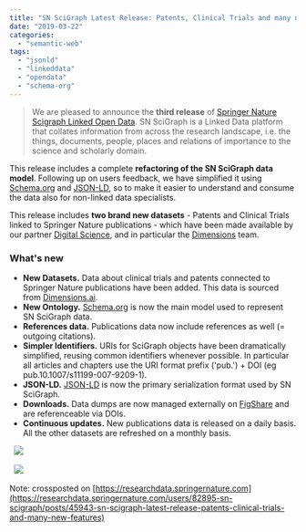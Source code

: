 ```yaml
---
title: "SN SciGraph Latest Release: Patents, Clinical Trials and many new features"
date: "2019-03-22"
categories: 
  - "semantic-web"
tags: 
  - "jsonld"
  - "linkeddata"
  - "opendata"
  - "schema-org"
---
```


> We are pleased to announce the **third release** of [Springer Nature Scigraph Linked Open Data](https://scigraph.springernature.com). SN SciGraph is a Linked Data platform that collates information from across the research landscape, i.e. the things, documents, people, places and relations of importance to the science and scholarly domain.

This release includes a complete **refactoring of the SN SciGraph data model**. Following up on users feedback, we have simplified it using [Schema.org](https://schema.org/) and [JSON-LD](https://en.wikipedia.org/wiki/JSON-LD), so to make it easier to understand and consume the data also for non-linked data specialists.  

This release includes **two brand new datasets** - Patents and Clinical Trials linked to Springer Nature publications - which have been made available by our partner [Digital Science](https://www.digital-science.com/), and in particular the [Dimensions](http://dimensions.ai) team.

### What's new

- **New Datasets.** Data about clinical trials and patents connected to Springer Nature publications have been added. This data is sourced from [Dimensions.ai](https://www.dimensions.ai/).
- **New Ontology.** [Schema.org](https://schema.org/) is now the main model used to represent SN SciGraph data.
- **References data.** Publications data now include references as well (= outgoing citations).
- **Simpler Identifiers.** URIs for SciGraph objects have been dramatically simplified, reusing common identifiers whenever possible. In particular all articles and chapters use the URI format prefix ('pub.') + DOI (eg pub.10.1007/s11199-007-9209-1).
- **JSON-LD.** [JSON-LD](https://en.wikipedia.org/wiki/JSON-LD) is now the primary serialization format used by SN SciGraph.
- **Downloads.** Data dumps are now managed externally on [FigShare](https://sn-scigraph.figshare.com/) and are referenceable via DOIs.
- **Continuous updates.** New publications data is released on a daily basis. All the other datasets are refreshed on a monthly basis.

 
[![](/media/static/blog_img/Screenshot-2019-03-22-scigraph1.png)](Screenshot-2019-03-22-scigraph1.png)

 
[![](/media/static/blog_img/Screenshot-2019-03-22-scigraph2.png)](Screenshot-2019-03-22-scigraph2.png)


Note: crossposted on [https://researchdata.springernature.com](https://researchdata.springernature.com/users/82895-sn-scigraph/posts/45943-sn-scigraph-latest-release-patents-clinical-trials-and-many-new-features)

 